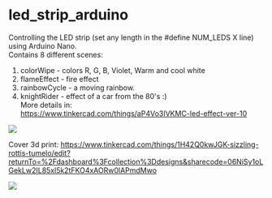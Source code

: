# led_strip_arduino
Controlling the LED strip (set any length in the #define NUM_LEDS X line) using Arduino Nano.</br>
Contains 8 different scenes:</br>
1. colorWipe - colors R, G, B, Violet, Warm and cool white
2. flameEffect - fire effect
3. rainbowCycle - a moving rainbow.
4. knightRider - effect of a car from the 80's :)</br>
More details in:</br>
https://www.tinkercad.com/things/aP4Vo3IVKMC-led-effect-ver-10</br>
<img src="https://csg.tinkercad.com/things/aP4Vo3IVKMC/t725.png?rev=1707160430369000000&s=&v=1&type=circuits">

Cover 3d print:
https://www.tinkercad.com/things/1H42Q0kwJGK-sizzling-rottis-tumelo/edit?returnTo=%2Fdashboard%3Fcollection%3Ddesigns&sharecode=06NiSy1oLGekLw2IL85xl5k2tFKO4xAORw0lAPmdMwo

<img src=" https://csg.tinkercad.com/things/1H42Q0kwJGK/t725.png?rev=1707227600356000000&s=&v=1&cb=1707227611410">
